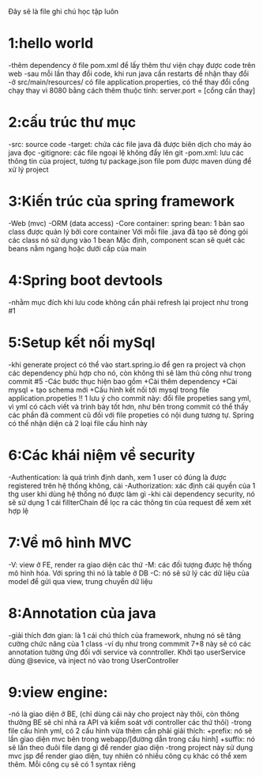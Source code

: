 Đây sẽ là file ghi chú học tập luôn
# 1:hello world
-thêm dependency ở file pom.xml để lấy thêm thư viện chạy được code trên web
-sau mỗi lần thay đổi code, khi run java cần restarts để nhận thay đổi
-ở src/main/resources/ có file application.properties, có thể thay đổi cổng chạy thay vì 8080 bằng cách thêm thuộc tính: server.port = [cổng cần thay]
# 2:cấu trúc thư mục
-src: source code
-target: chứa các file java đã được biên dịch cho máy ảo java đọc
-gitignore: các file ngoại lệ không đẩy lên git
-pom.xml: lưu các thông tin của project, tương tự package.json
file pom được maven dùng để xử lý project
# 3:Kiến trúc của spring framework
-Web (mvc)
-ORM (data access)
-Core container:
spring bean: 1 bản sao class được quản lý bởi core container
Với mỗi file .java đã tạo sẽ đóng gói các class nó sử dụng vào 1 bean
Mặc định, component scan sẽ quét các beans nằm ngang hoặc dưới cấp của main
# 4:Spring boot devtools
-nhằm mục đích khi lưu code không cần phải refresh lại project như trong #1
# 5:Setup kết nối mySql
-khi generate project có thể vào start.spring.io để gen ra project và chọn các dependency phù hợp cho nó, còn không thì sẽ làm thủ công như trong commit #5
-Các bước thục hiện bao gồm
    +Cài thêm dependency
    +Cài mysql + tạo schema mới
    +Cấu hình kết nối tới mysql trong file application.propeties
!! 1 lưu ý cho commit này: đổi file propeties sang yml, vì yml có cách viết và trình bày tốt hơn, như bên trong commit có thể thấy các phần đã comment cũ đối với file propeties có nội dung tương tự. Spring có thể nhận diện cả 2 loại file cấu hình này
# 6:Các khái niệm về security
-Authentication: là quá trình định danh, xem 1 user có đúng là được registered trên hệ thống không, cái
-Authorization: xác định cái quyền của 1 thg user khi dùng hệ thống nó được làm gì
-khi cài dependency security, nó sẽ sử dụng 1 cái fillterChain để lọc ra các thông tin của request để xem xét hợp lệ
# 7:Về mô hình MVC
-V: view ở FE, render ra giao diện các thứ
-M: các đối tượng được hệ thống mô hình hóa. Với spring thì nó là table ở DB
-C: nó sẽ sử lý các dữ liệu của model để gửi qua view, trung chuyển dữ liệu
# 8:Annotation của java
-giải thích đơn gian: là 1 cái chú thích của framework, nhưng nó sẽ tăng cường chức năng của 1 class
-ví dụ như trong commmit 7+8 này sẽ có các annotation tường ứng đối với service và conntroller. Khởi tạo userService dùng @sevice, và inject nó vào trong UserController
# 9:view engine:
-nó là giao diện ở BE, (chỉ dùng cái này cho project này thôi, còn thông thường BE sẽ chỉ nhả ra API và kiểm soát với controller các thứ thôi)
-trong file cấu hình yml, có 2 cấu hình vừa thêm cần phải giải thích:
    +prefix: nó sẽ lần giao diện mvc bên trong webapp/[đường dẫn trong cấu hình]
    +suffix: nó sẽ lần theo đuôi file dạng gì để render giao diện
-trong project này sử dụng mvc jsp để render giao diện, tuy nhiên có nhiều công cụ khác có thể xem thêm. Mỗi công cụ sẽ có 1 syntax riêng
